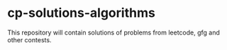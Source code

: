# cp-solutions-algorithms
This repository will contain solutions of problems from leetcode, gfg and other contests.
